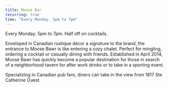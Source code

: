 ```yaml
---
title: Moose Bar
recurring: true
time: "Every Monday. 5pm to 7pm"
---
```


Every Monday. 5pm to 7pm. Half off on cocktails.

<!-- more -->

Enveloped in Canadian rustique décor a signature to the brand, the
entrance to Moose Bawr is like entering a cozy chalet. Perfect for
mingling, ordering a cocktail or casually dining with friends. Established
in April 2014, Moose Bawr has quickly become a popular destination for
those in search of a neighborhood tavern for after work drinks or to take
in a sporting event. 

Specializing in Canadian pub fare, diners can take
in the view from 1817 Ste Catherine Ouest.